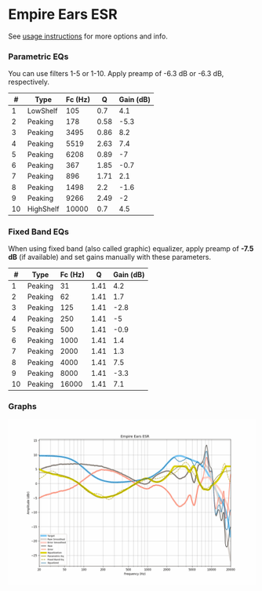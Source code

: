 # Empire Ears ESR
See [usage instructions](https://github.com/jaakkopasanen/AutoEq#usage) for more options and info.

### Parametric EQs
You can use filters 1-5 or 1-10. Apply preamp of -6.3 dB or -6.3 dB, respectively.

|   # | Type      |   Fc (Hz) |    Q |   Gain (dB) |
|-----|-----------|-----------|------|-------------|
|   1 | LowShelf  |       105 | 0.7  |         4.1 |
|   2 | Peaking   |       178 | 0.58 |        -5.3 |
|   3 | Peaking   |      3495 | 0.86 |         8.2 |
|   4 | Peaking   |      5519 | 2.63 |         7.4 |
|   5 | Peaking   |      6208 | 0.89 |        -7   |
|   6 | Peaking   |       367 | 1.85 |        -0.7 |
|   7 | Peaking   |       896 | 1.71 |         2.1 |
|   8 | Peaking   |      1498 | 2.2  |        -1.6 |
|   9 | Peaking   |      9266 | 2.49 |        -2   |
|  10 | HighShelf |     10000 | 0.7  |         4.5 |

### Fixed Band EQs
When using fixed band (also called graphic) equalizer, apply preamp of **-7.5 dB** (if available) and set gains manually with these parameters.

|   # | Type    |   Fc (Hz) |    Q |   Gain (dB) |
|-----|---------|-----------|------|-------------|
|   1 | Peaking |        31 | 1.41 |         4.2 |
|   2 | Peaking |        62 | 1.41 |         1.7 |
|   3 | Peaking |       125 | 1.41 |        -2.8 |
|   4 | Peaking |       250 | 1.41 |        -5   |
|   5 | Peaking |       500 | 1.41 |        -0.9 |
|   6 | Peaking |      1000 | 1.41 |         1.4 |
|   7 | Peaking |      2000 | 1.41 |         1.3 |
|   8 | Peaking |      4000 | 1.41 |         7.5 |
|   9 | Peaking |      8000 | 1.41 |        -3.3 |
|  10 | Peaking |     16000 | 1.41 |         7.1 |

### Graphs
![](./Empire%20Ears%20ESR.png)
